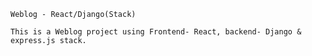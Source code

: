 `
Weblog - React/Django(Stack)
`

```
This is a Weblog project using Frontend- React, backend- Django & express.js stack.

```
